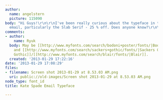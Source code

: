 ```yaml
---
author:
  name: angelstern
  picture: 115090
body: "Hi Guys!\r\n\r\nI've been really curious about the typeface in this Kate Spade
  email, particularly the Slab Serif - 25 % off. Does anyone know?\r\n\r\nThanks!"
comments:
- author:
    name: Ryuk
  body: May be [[http://www.myfonts.com/search/bodoni+poster/fonts/|Bodoni Poster]]
    and [[http://www.myfonts.com/search/sackers+gothic/fonts/|Sackers Gothic]]/[[http://www.myfonts.com/search/engravers+gothic/fonts/|Engravers
    Gothic]]/[[http://www.myfonts.com/search/blair/fonts/|Blair]].
  created: '2013-01-29 17:22:16'
date: '2013-01-29 17:08:29'
files:
- filename: Screen shot 2013-01-29 at 8.53.03 AM.png
  uri: public://old-images/Screen shot 2013-01-29 at 8.53.03 AM.png
node_type: font_id
title: Kate Spade Email Typeface

---
```

